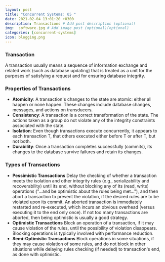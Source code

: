 ```yaml
---
layout: post
title: "Concurrent Systems: 05 "
date: 2021-02-04 13:01:20 +0300
description: Transactions # Add post description (optional)
img:  software.jpg # Add image post (optional)(optional)
categories: [concurrent-systems]
icon: blogging.png
---
```

### Transaction
A transaction usually means a sequence of information exchange and related work (such as database updating) that is treated as a unit for the purposes of satisfying a request and for ensuring database integrity.

### Properties of Transactions
- **Atomicity**: A transaction's changes to the state are atomic: either all happen or none happen. These changes include database changes, messages, and actions on transducers.
- **Consistency**: A transaction is a correct transformation of the state. The actions taken as a group do not violate any of the integrity constraints associated with the state.
- **Isolation**: Even though transactions execute concurrently, it appears to each transaction T, that others executed either before T or after T, but not both.
- **Durability**: Once a transaction completes successfully (commits), its changes to the database survive failures and retain its changes.



### Types of Transactions
- **Pessimistic Transactions**  Delay the checking of whether a transaction meets the isolation and other integrity rules (e.g., serializability and recoverability) until its end, without blocking any of its (read, write) operations ("...and be optimistic about the rules being met..."), and then abort a transaction to prevent the violation, if the desired rules are to be violated upon its commit. An aborted transaction is immediately restarted and re-executed, which incurs an obvious overhead (versus executing it to the end only once). If not too many transactions are aborted, then being optimistic is usually a good strategy.
- **Optimistic Transactions** Block an operation of a transaction, if it may cause violation of the rules, until the possibility of violation disappears. Blocking operations is typically involved with performance reduction.
- **Semi-Optimistic Transactions** Block operations in some situations, if they may cause violation of some rules, and do not block in other situations while delaying rules checking (if needed) to transaction's end, as done with optimistic.